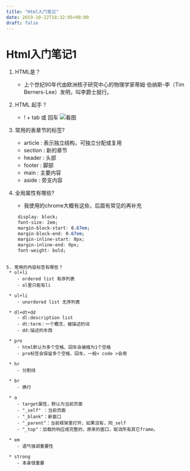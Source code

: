 ```yaml
---
title: "Html入门笔记"
date: 2019-10-22T18:32:05+08:00
draft: false
---
```


# Html入门笔记1

1. HTML是？
   * 上个世纪90年代由欧洲核子研究中心的物理学家蒂姆·伯纳斯-李（Tim Berners-Lee）发明，叫李爵士就行。

2. HTML 起手？
   * ! + tab 或 回车
  ![看图](/image/html/html-start.png)

3. 常用的表章节的标签?
   * article : 表示独立结构，可独立分配或复用
   * section : 新的章节
   * header  : 头部
   * footer  : 脚部
   * main    : 主要内容
   * aside   : 旁支内容
  
4. 全局属性有哪些?
   * 我使用的chrome大概有这些，后面有常见的再补充
   ``` css
    display: block;
    font-size: 2em;
    margin-block-start: 0.67em;
    margin-block-end: 0.67em;
    margin-inline-start: 0px;
    margin-inline-end: 0px;
    font-weight: bold;
  ```

5. 常用的内容标签有哪些？
   * ol+li 
      - ordered list 有序列表
      - ol里只能有li

   * ul+li  
      - unordered list 无序列表

   * dl+dt+dd  
      - dl:description list 
      - dt:term：一个概念，被描述的词
      - dd:描述的东西

   * pre
      - html默认为多个空格、回车会被缩为1个空格
      - pre标签会保留多个空格、回车，一般< code >会用

   * hr
      - 分割线

   * br
      - 换行

   * a
      - target属性，默认为当前页面
      - "_self" ：当前页面
      - "_blank"：新窗口
      - "_parent"：当前框架里打开，如果没有，同_self
      - "_top"：加载的响应成完整的，原来的窗口，取消所有其它frame。

   * em
      - 语气强调重要性

   * strong
      - 本身很重要

